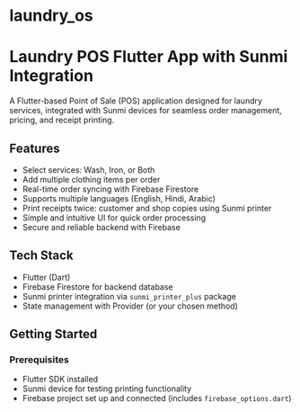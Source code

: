 # laundry_os

# Laundry POS Flutter App with Sunmi Integration

A Flutter-based Point of Sale (POS) application designed for laundry services, integrated with Sunmi devices for seamless order management, pricing, and receipt printing.

## Features

- Select services: Wash, Iron, or Both
- Add multiple clothing items per order
- Real-time order syncing with Firebase Firestore
- Supports multiple languages (English, Hindi, Arabic)
- Print receipts twice: customer and shop copies using Sunmi printer
- Simple and intuitive UI for quick order processing
- Secure and reliable backend with Firebase

## Tech Stack

- Flutter (Dart)
- Firebase Firestore for backend database
- Sunmi printer integration via `sunmi_printer_plus` package
- State management with Provider (or your chosen method)

## Getting Started

### Prerequisites

- Flutter SDK installed
- Sunmi device for testing printing functionality
- Firebase project set up and connected (includes `firebase_options.dart`)

